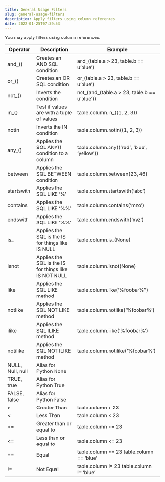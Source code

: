 ```yaml
---
title: General Usage Filters
slug: general-usage-filters
description: Apply filters using column references
date: 2022-01-25T07:39:53
---
```



You may apply filters using column references.

| Operator | Description | Example |
|----------|-------------|---------|
| and_() | Creates an AND SQL condition | and_(table.a > 23, table.b == u’blue’) |
| or_() | Creates an OR SQL condition | or_(table.a > 23, table.b == u’blue’) |
| not_() | Inverts the condition | not_(and_(table.a > 23, table.b == u’blue’)) |
| in_() | Test if values are with a tuple of values | table.column.in_((1, 2, 3)) |
| notin | Inverts the IN condition | table.column.notin((1, 2, 3)) |
| any_() | Applies the SQL ANY() condition to a column | table.column.any((‘red’, ‘blue’, ‘yellow’)) |
| between | Applies the SQL BETWEEN condition | table.column.between(23, 46) |
| startswith | Applies the SQL LIKE ‘%’ | table.column.startswith(‘abc’) |
| contains | Applies the SQL LIKE ‘%%’ | table.column.contains(‘mno’) |
| endswith | Applies the SQL LIKE ‘%%’ | table.column.endswith(‘xyz’) |
| is_ | Applies the SQL is the IS for things like IS NULL | table.column.is_(None) |
| isnot | Applies the SQL is the IS for things like IS NOT NULL | table.column.isnot(None) |
| like | Applies the SQL LIKE method | table.column.like(‘%foobar%’’) |
| notlike | Applies the SQL NOT LIKE method | table.column.notlike(‘%foobar%’) |
| ilike | Applies the SQL ILIKE method | table.column.ilike(‘%foobar%’) |
| notilike | Applies the SQL NOT ILIKE method | table.column.notilike(‘%foobar%’) |
| NULL, Null, null | Alias for Python None |  |
| TRUE, true | Alias for Python True |  |
| FALSE, false | Alias for Python False |  |
| > | Greater Than | table.column > 23 |
| < | Less Than | table.column < 23 |
| >= | Greater than or equal to | table.column >= 23 |
| <= | Less than or equal to | table.column <= 23 |
| == | Equal | table.column == 23 table.column == ‘blue’ |
| != | Not Equal | table.column != 23 table.column != ‘blue’ |

